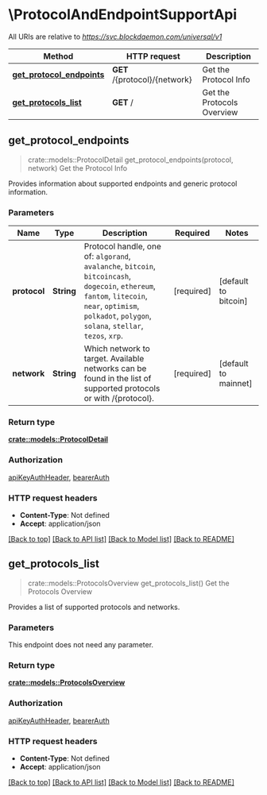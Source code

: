 # \ProtocolAndEndpointSupportApi

All URIs are relative to *https://svc.blockdaemon.com/universal/v1*

Method | HTTP request | Description
------------- | ------------- | -------------
[**get_protocol_endpoints**](ProtocolAndEndpointSupportApi.md#get_protocol_endpoints) | **GET** /{protocol}/{network} | Get the Protocol Info
[**get_protocols_list**](ProtocolAndEndpointSupportApi.md#get_protocols_list) | **GET** / | Get the Protocols Overview



## get_protocol_endpoints

> crate::models::ProtocolDetail get_protocol_endpoints(protocol, network)
Get the Protocol Info

Provides information about supported endpoints and generic protocol information. 

### Parameters


Name | Type | Description  | Required | Notes
------------- | ------------- | ------------- | ------------- | -------------
**protocol** | **String** | Protocol handle, one of:  `algorand`, `avalanche`, `bitcoin`, `bitcoincash`, `dogecoin`, `ethereum`, `fantom`, `litecoin`, `near`, `optimism`, `polkadot`, `polygon`, `solana`, `stellar`, `tezos`, `xrp`.  | [required] |[default to bitcoin]
**network** | **String** | Which network to target. Available networks can be found in the list of supported protocols or with /{protocol}. | [required] |[default to mainnet]

### Return type

[**crate::models::ProtocolDetail**](protocol_detail.md)

### Authorization

[apiKeyAuthHeader](../README.md#apiKeyAuthHeader), [bearerAuth](../README.md#bearerAuth)

### HTTP request headers

- **Content-Type**: Not defined
- **Accept**: application/json

[[Back to top]](#) [[Back to API list]](../README.md#documentation-for-api-endpoints) [[Back to Model list]](../README.md#documentation-for-models) [[Back to README]](../README.md)


## get_protocols_list

> crate::models::ProtocolsOverview get_protocols_list()
Get the Protocols Overview

Provides a list of supported protocols and networks. 

### Parameters

This endpoint does not need any parameter.

### Return type

[**crate::models::ProtocolsOverview**](protocols_overview.md)

### Authorization

[apiKeyAuthHeader](../README.md#apiKeyAuthHeader), [bearerAuth](../README.md#bearerAuth)

### HTTP request headers

- **Content-Type**: Not defined
- **Accept**: application/json

[[Back to top]](#) [[Back to API list]](../README.md#documentation-for-api-endpoints) [[Back to Model list]](../README.md#documentation-for-models) [[Back to README]](../README.md)

